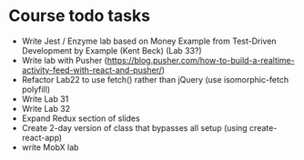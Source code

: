 # Course todo tasks

* Write Jest / Enzyme lab based on Money Example from Test-Driven Development by Example (Kent Beck) (Lab 33?)
* Write lab with Pusher (https://blog.pusher.com/how-to-build-a-realtime-activity-feed-with-react-and-pusher/)
* Refactor Lab22 to use fetch() rather than jQuery (use isomorphic-fetch polyfill)
* Write Lab 31
* Write Lab 32
* Expand Redux section of slides
* Create 2-day version of class that bypasses all setup (using create-react-app)
* write MobX lab




